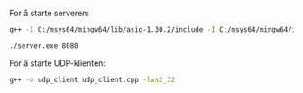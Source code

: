 For å starte serveren:
```bash
g++ -I C:/msys64/mingw64/lib/asio-1.30.2/include -I C:/msys64/mingw64/include -L C:/msys64/mingw64/lib -o server main.cpp -lws2_32 -lssl -lcrypto
```

```bash
./server.exe 8080
```

For å starte UDP-klienten:
```bash
g++ -o udp_client udp_client.cpp -lws2_32
```